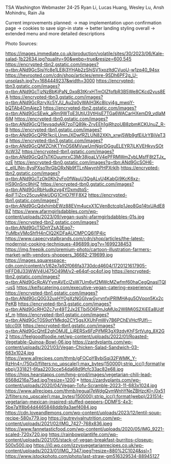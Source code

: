 TSA Washington Webmaster 24-25
Ryan Li, Lucas Huang, Wesley Lu, Ansh Mohindru, Rain Jia

Current improvements planned:
-> map implementation upon confirmation page
-> cookies to save sign-in state
-> better landing styling overall
-> extended menu and more detailed descriptions

Photo Sources:

https://images.immediate.co.uk/production/volatile/sites/30/2023/06/Kale-salad-1b22634.jpg?quality=90&webp=true&resize=600,545
https://encrypted-tbn2.gstatic.com/images?q=tbn:ANd9GcSjsiYc8e1LE8j3YHAb2zShjSV1ixozltdCVuoU-w1zq40_94sx
https://heyrooted.com/cdn/shop/articles/emre-9SDh6PF2g_U-unsplash.jpg?v=1684449237&width=3000
https://encrypted-tbn3.gstatic.com/images?q=tbn:ANd9GcTjzNzBbKjPaN_0xqB3tKrxHTmOIZfpfbR3B5We8CKcd2yus8EA
https://encrypted-tbn3.gstatic.com/images?q=tbn:ANd9GcRzryXc5YJU_Au2q0yWAIH3Kc8Icyj4g_mwqY-bQTAb4OmAiez3
https://encrypted-tbn2.gstatic.com/images?q=tbn:ANd9GcSEwk_aRm9WToE3UtjU3VtHisE7TGa6WACarHXemD9_vdlaM6iM
https://encrypted-tbn0.gstatic.com/images?q=tbn:ANd9GcQ11evsqdvAR7zpTQ89k-ZrvEEh1giRhzoUB8zbmKCKUnuZ_R-B
https://encrypted-tbn1.gstatic.com/images?q=tbn:ANd9GcQPRt1kcjLUnmJXDwfRZLUN82XKh_xrwj5Wb9gfEiUrYBjVeT34
https://encrypted-tbn3.gstatic.com/images?q=tbn:ANd9GcQNfZChKTYnOS6MVuwUmNgirDGguELEYR7jLKVEHkyySOtXcW3Z
https://encrypted-tbn1.gstatic.com/images?q=tbn:ANd9GcQd7sTKOuumrxC3Mr38joaLVV4ePFRMWmZybLMsfF8t2TJx_ozE
https://encrypted-tbn0.gstatic.com/images?q=tbn:ANd9GcSOH6-c_eIILlNn-8ysPXso1hrGbORxNb9fTLnNwynhPHPXrkIh
https://encrypted-tbn2.gstatic.com/images?q=tbn:ANd9GcTzOk0Kh2yFo0fWauU3QgALyU4KabGi9KcK6xz-HS90nSnc9hHZ
https://encrypted-tbn0.gstatic.com/images?q=tbn:ANd9GcRbHudkzvg4YDxmdtqS-4piFTjZcv25cuvAhkUDG1CHO7fFF8X2
https://encrypted-tbn1.gstatic.com/images?q=tbn:ANd9GcQdxhimbEWz88EVm4ucxX1CVen8ctcqIp1Jeo8Gq14txUAdE8BZ
https://www.afarmgirlsdabbles.com/wp-content/uploads/2023/09/vegan-sushi-afarmgirlsdabbles-01s.jpg
https://encrypted-tbn2.gstatic.com/images?q=tbn:ANd9GcT5DnYZsA3Eqq7-YuMbxVMoShfH4nCIQ2KDFaAUCMPCQ6I1P4ic
https://www.capecrystalbrands.com/cdn/shop/articles/the-latest-modernist-cooking-techniques-496899.jpg?v=1699238453
https://img.freepik.com/premium-photo/cartoon-illustration-farmers-market-with-vendors-shoppers_36682-219699.jpg
https://images.squarespace-cdn.com/content/v1/62e7a92f066fa3730dcd4604/1720121617905-HFFD8J33WWV4U475O49M/v2-e64qf-oc4of.jpg
https://encrypted-tbn2.gstatic.com/images?q=tbn:ANd9GcRcAVYymAVEcIZsW7Um6yf2MWcMZwfmf60haCegQnasITQl-usS
https://keifscatering.com/executive-vegan-catering-experience/
https://encrypted-tbn1.gstatic.com/images?q=tbn:ANd9GcQ0G32uxHYOgXzNGGIvwGyrynfxjPRIMHAgu5OVpon5Kx2cPeKB
https://encrypted-tbn3.gstatic.com/images?q=tbn:ANd9GcRHOZc7yr49T2Jx2ETbi5O6PmJqMUp2W8Mj0S2XiEEa8Udfsf_m
https://encrypted-tbn1.gstatic.com/images?q=tbn:ANd9GcT0S9otYMkdg2CY5gsXXUhFmWy7B6PChEVHcfPJlfi--tdcc0IX
https://encrypted-tbn1.gstatic.com/images?q=tbn:ANd9GcQhtE2ghOMJE_LjRERSx6FzPifMR3gX9zdvKhFSrtVutg_8X2G2
https://feelgoodfoodie.net/wp-content/uploads/2022/01/Roasted-Vegetable-Quinoa-Bowl-06.jpg
https://zardyplants.com/wp-content/uploads/2021/03/Vegan-Chicken-Salad-Sandwich-03-683x1024.jpg
https://www.allrecipes.com/thmb/gFOCpYBvbiSqi32FWMK_Y-RzHn4=/750x0/filters:no_upscale():max_bytes(150000):strip_icc():format(webp)/331821-6faa2203cce54da68d9fcfc33ac82e68.jpg
https://hips.hearstapps.com/hmg-prod/images/vegetarian-chili-lead-6568d216a75ad.jpg?resize=1200:*
https://zardyplants.com/wp-content/uploads/2020/04/Vegan-Tofu-Scramble-2023-11-683x1024.jpg
https://www.allrecipes.com/thmb/reguaI7eWdgQvmWnhYNeZBHzcKI=/0x512/filters:no_upscale():max_bytes(150000):strip_icc():format(webp)/231514-vegetarian-mexican-inspired-stuffed-peppers-DDMFS-4x3-5be7a1f8b64d4465848ddb9a3aef4084.jpg
https://cdn.loveandlemons.com/wp-content/uploads/2023/12/lentil-soup-recipe-580x779.jpg
https://gutrevivalnutrition.com/wp-content/uploads/2021/02/IMG_7427-768x836.jpeg
https://www.fannetasticfood.com/wp-content/uploads/2020/05/IMG_9221-scaled-720x720.jpg
https://rainbowplantlife.com/wp-content/uploads/2021/05/stack-of-vegan-breakfast-burritos-closeup-500x500.jpg
https://i0.wp.com/izzysvegetarianrecipes.co.uk/wp-content/uploads/2023/01/IMG_7347.jpeg?resize=880%2C1024&ssl=1
https://www.istockphoto.com/photo/last-straw-gm516329534-88945127
